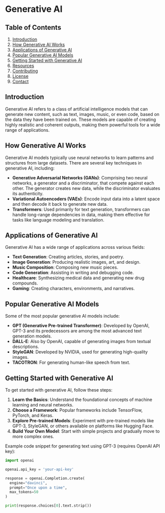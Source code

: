 # Generative AI

## Table of Contents
1. [Introduction](#introduction)
2. [How Generative AI Works](#how-generative-ai-works)
3. [Applications of Generative AI](#applications-of-generative-ai)
4. [Popular Generative AI Models](#popular-generative-ai-models)
5. [Getting Started with Generative AI](#getting-started-with-generative-ai)
6. [Resources](#resources)
7. [Contributing](#contributing)
8. [License](#license)
9. [Contact](#contact)

## Introduction
Generative AI refers to a class of artificial intelligence models that can generate new content, such as text, images, music, or even code, based on the data they have been trained on. These models are capable of creating highly realistic and coherent outputs, making them powerful tools for a wide range of applications.

## How Generative AI Works
Generative AI models typically use neural networks to learn patterns and structures from large datasets. There are several key techniques in generative AI, including:

- **Generative Adversarial Networks (GANs)**: Comprising two neural networks, a generator and a discriminator, that compete against each other. The generator creates new data, while the discriminator evaluates its authenticity.
- **Variational Autoencoders (VAEs)**: Encode input data into a latent space and then decode it back to generate new data.
- **Transformers**: Used primarily for text generation, transformers can handle long-range dependencies in data, making them effective for tasks like language modeling and translation.

## Applications of Generative AI
Generative AI has a wide range of applications across various fields:

- **Text Generation**: Creating articles, stories, and poetry.
- **Image Generation**: Producing realistic images, art, and design.
- **Music Composition**: Composing new music pieces.
- **Code Generation**: Assisting in writing and debugging code.
- **Healthcare**: Synthesizing medical data and generating new drug compounds.
- **Gaming**: Creating characters, environments, and narratives.

## Popular Generative AI Models
Some of the most popular generative AI models include:

- **GPT (Generative Pre-trained Transformer)**: Developed by OpenAI, GPT-3 and its predecessors are among the most advanced text generation models.
- **DALL-E**: Also by OpenAI, capable of generating images from textual descriptions.
- **StyleGAN**: Developed by NVIDIA, used for generating high-quality images.
- **TACOTRON**: For generating human-like speech from text.

## Getting Started with Generative AI
To get started with generative AI, follow these steps:

1. **Learn the Basics**: Understand the foundational concepts of machine learning and neural networks.
2. **Choose a Framework**: Popular frameworks include TensorFlow, PyTorch, and Keras.
3. **Explore Pre-trained Models**: Experiment with pre-trained models like GPT-3, StyleGAN, or others available on platforms like Hugging Face.
4. **Build Your Own Model**: Start with simple projects and gradually move to more complex ones.

Example code snippet for generating text using GPT-3 (requires OpenAI API key):
```python
import openai

openai.api_key = 'your-api-key'

response = openai.Completion.create(
  engine="davinci",
  prompt="Once upon a time",
  max_tokens=50
)

print(response.choices[0].text.strip())
